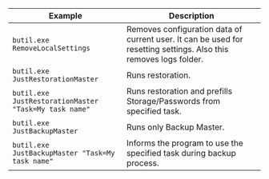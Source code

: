 | Example                                               | Description                                                                                                       |
| ----------------------------------------------------- | ----------------------------------------------------------------------------------------------------------------- |
| `butil.exe RemoveLocalSettings`                       | Removes configuration data of current user. It can be used for resetting settings. Also this removes logs folder. |
| `butil.exe JustRestorationMaster`                     | Runs restoration.                                                                                                 |
| `butil.exe JustRestorationMaster "Task=My task name"` | Runs restoration and prefills Storage/Passwords from specified task.                                              |
| `butil.exe JustBackupMaster`                          | Runs only Backup Master.                                                                                          |
| `butil.exe JustBackupMaster "Task=My task name"`                       | Informs the program to use the specified task during backup process.                                              |